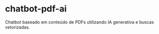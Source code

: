 # chatbot-pdf-ai
Chatbot baseado em conteúdo de PDFs utilizando IA generativa e buscas vetorizadas.
